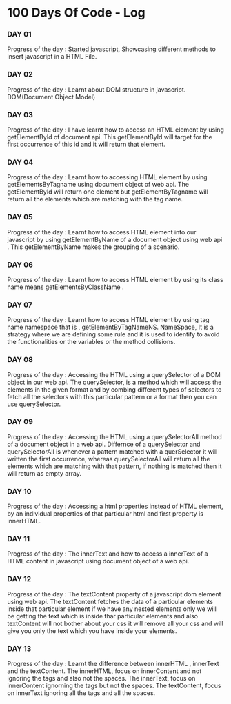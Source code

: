 # 100 Days Of Code - Log

### DAY 01
Progress of the day : Started javascript, Showcasing different methods to insert javascript in a HTML File. 

### DAY 02
Progress of the day : Learnt about DOM structure in javascript. DOM(Document Object Model)

### DAY 03
Progress of the day : I have learnt how to access an HTML element by using getElementById of document api. This getElementById will target for the first occurrence of this id and it will return that element.

### DAY 04
Progress of the day : Learnt how to accessing HTML element by using getElementsByTagname using document object of web api. The getElementById will return one element but getElementByTagname will return all the elements which are matching with the tag name.

### DAY 05
Progress of the day : Learnt how to access HTML element into our javascript by using getElementByName of a document object using web api . This getElementByName makes the grouping of a scenario.

### DAY 06
Progress of the day : Learnt how to access HTML element by using its class name means getElementsByClassName .

### DAY 07
Progress of the day : Learnt how to access HTML element by using tag name namespace that is , getElementByTagNameNS. NameSpace, It is a strategy where we are defining some rule and it is used to identify to avoid the functionalities or the variables or the method collisions.

### DAY 08
Progress of the day : Accessing the HTML using a querySelector of a DOM object in our web api. The querySelector, is a method which will access the elements in the given format and by combing different types of selectors to fetch all the selectors with this particular pattern or a format then you can use querySelector.

### DAY 09
Progress of the day : Accessing the HTML using a querySelectorAll method of a document object in a web api. Differnce of a querySelector and querySelectorAll is whenever a pattern matched with a querSelector it will written the first occurrence, whereas querySelectorAll will return all the elements which are matching with that pattern, if nothing is matched then it will return as empty array. 

### DAY 10
Progress of the day : Accessing a html properties instead of HTML element, by an individual properties of that particular html and first property is innerHTML.

### DAY 11
Progress of the day : The innerText and how to access a innerText of a HTML content in javascript using document object of a web api.

### DAY 12
Progress of the day : The textContent property of a javascript dom element using web api. The textContent fetches the data of a particular elements inside that particular element if we have any nested elements only we will be getting the text which is inside thar particular elements and also textContent will not bother about your css it will remove all your css and will give you only the text which you have inside your elements.

### DAY 13
Progress of the day : Learnt the difference between innerHTML , innerText and the textContent. The innerHTML, focus on innerContent and not ignoring the tags and also not the spaces. The innerText, focus on innerContent ignorning the tags but not the spaces. The textContent, focus on innerText ignoring all the tags and all the spaces.
